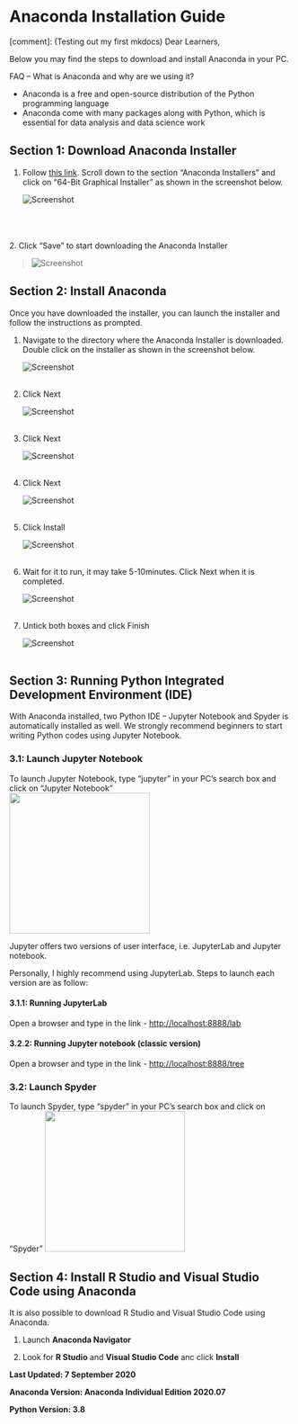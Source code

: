 # Anaconda Installation Guide

[comment]:  (Testing out my first mkdocs)
Dear Learners,

Below you may find the steps to download and install Anaconda in your PC. 

FAQ – What is Anaconda and why are we using it?

- Anaconda is a free and open-source distribution of the Python programming language
- Anaconda come with many packages along with Python, which is essential for data analysis and data science work

## Section 1: Download Anaconda Installer
1. Follow [this link](https://www.anaconda.com/products/individual#windows). Scroll down to the section “Anaconda Installers” and click on “64-Bit   Graphical Installer” as shown in the screenshot below.

    ![Screenshot](img/anaconda.png)  
    
<br></br>  
2. Click “Save” to start downloading the Anaconda Installer  

>![Screenshot](img/save_anacondaInt.png)


## Section 2: Install Anaconda

Once you have downloaded the installer, you can launch the installer and follow the instructions as prompted.

1.	Navigate to the directory where the Anaconda Installer is downloaded. Double click on the installer as shown in the screenshot below.

    ![Screenshot](img/run_installer.png)
<br></br>  

2. Click Next

    ![Screenshot](img/inst1.png)
<br></br>  

3. Click Next

    ![Screenshot](img/inst2.png)
<br></br>

4. Click Next

    ![Screenshot](img/inst3.png)
<br></br>  

5. Click Install

    ![Screenshot](img/inst4.png)
<br></br>  

6. Wait for it to run, it may take 5-10minutes. Click Next when it is completed.

    ![Screenshot](img/inst5.png)
<br></br>   

7. Untick both boxes and click Finish

    ![Screenshot](img/inst6.png)
<br></br>  

## Section 3: Running Python Integrated Development Environment (IDE)
With Anaconda installed, two Python IDE – Jupyter Notebook and Spyder is automatically installed as well.
We strongly recommend beginners to start writing Python codes using Jupyter Notebook.

### 3.1: Launch Jupyter Notebook
To launch Jupyter Notebook, type “jupyter” in your PC’s search box and click on “Jupyter Notebook”  
    <img src="../img/jupyter.png" width="250"/>
    <!-- ![Screenshot](img/jupyter.png) -->

Jupyter offers two versions of user interface, i.e. JupyterLab and Jupyter notebook.

Personally, I highly recommend using JupyterLab. Steps to launch each version are as follow:

#### 3.1.1: Running JupyterLab
Open a browser and type in the link - [http://localhost:8888/lab](http://localhost:8888/lab)

#### 3.2.2: Running Jupyter notebook (classic version)
Open a browser and type in the link - [http://localhost:8888/tree](http://localhost:8888/tree)

### 3.2: Launch Spyder
To launch Spyder, type “spyder” in your PC’s search box and click on “Spyder”
    <img src="../img/spyder.png"  width="250"/>
    <!-- ![Screenshot](img/spyder.png) -->


## Section 4: Install R Studio and Visual Studio Code using Anaconda
It is also possible to download R Studio and Visual Studio Code using Anaconda.

1. Launch **Anaconda Navigator**

2. Look for **R Studio** and **Visual Studio Code** anc click **Install**


**Last Updated: 7 September 2020**

**Anaconda Version: Anaconda Individual Edition 2020.07**

**Python Version: 3.8**
